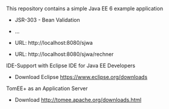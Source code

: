This repository contains a simple Java EE 6 example application

* JSR-303 - Bean Validation
* ...



* URL: http://localhost:8080/sjwa
* URL: http://localhost:8080/sjwa/rechner

IDE-Support with Eclipse IDE for Java EE Developers
* Download Eclipse https://www.eclipse.org/downloads

TomEE+ as an Application Server
* Download http://tomee.apache.org/downloads.html